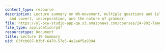 ```yaml
---
content_type: resource
description: Lecture summary on Wh-movement, multiple questions and islands, overt
  and covert, incorporation, and the nature of grammar.
file: https://ol-ocw-studio-app-qa.s3.amazonaws.com/courses/24-902-language-and-its-structure-ii-syntax-fall-2003/83fcb687b3bf647057e54a2a4f5a9384_ln19final_sum.pdf
file_type: application/pdf
resourcetype: Document
title: Lecture 19 Summary
uid: 83fcb687-b3bf-6470-57e5-4a2a4f5a9384
---
```

